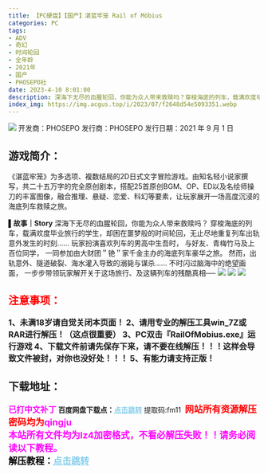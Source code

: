 ```yaml
---
title: 【PC硬盘】【国产】湛蓝牢笼 Rail of Möbius
categories: PC
tags:
- ADV
- 奇幻
- 时间轮回
- 全年龄
- 2021年
- 国产
- PHOSEPO社
date: 2023-4-10 8:01:00
description: 深海下无尽的血腥轮回，你能为众人带来救赎吗？穿梭海底的列车，载满欢度毕业旅行的学生，却困在噩梦般的时间轮回，无止尽地重复列车出轨意外发生的时刻……玩家扮演喜欢列车的男高中生吾时，与好友、青梅竹马及上百位同学，
index_img: https://img.acgus.top/i/2023/07/f2648d54e5093351.webp
---
```

![](https://img.acgus.top/i/2023/07/f2648d54e5093351.webp)
开发商：PHOSEPO
发行商：PHOSEPO
发行日期：2021 年 9 月 1 日

## 游戏简介：
《湛蓝牢笼》为多选项、複数结局的2D日式文字冒险游戏。由知名轻小说家撰写，共二十五万字的完全原创剧本，搭配25首原创BGM、OP、ED以及名绘师操刀的丰富图像，融合推理、悬疑、恋爱、科幻等要素，让玩家展开一场高度沉浸的海底列车救赎之旅。

**▌故事｜Story**
深海下无尽的血腥轮回，你能为众人带来救赎吗？
穿梭海底的列车，载满欢度毕业旅行的学生，却困在噩梦般的时间轮回，无止尽地重复列车出轨意外发生的时刻……
玩家扮演喜欢列车的男高中生吾时，
与好友、青梅竹马及上百位同学，
一同参加由大财团＂铯＂家千金主办的海底列车豪华之旅。
然而，出轨意外、隧道破裂、海水灌入导致的溺毙与谋杀......
不时闪过脑海中的绝望画面，
一步步带领玩家解开关于这场旅行、及这辆列车的残酷真相──
![](https://img.acgus.top/i/2023/07/9715b6ebbf093358.webp)
![](https://img.acgus.top/i/2023/07/f5601dabcb093356.webp)
![](https://img.acgus.top/i/2023/07/3f530e63c4093354.webp)





## <font color=#FF0000 >注意事项：</font>
<font size=3><b>1、未满18岁请自觉关闭本页面！
2、请用专业的解压工具win_7Z或RAR进行解压！（这点很重要）
3、PC双击『RailOfMobius.exe』运行游戏
4、下载文件前请先保存下来，请不要在线解压！！！这样会导致文件被封，对你也没好处！！！
5、有能力请支持正版！</b></font>

## 下载地址：
<font color=#FF00FF size=3><b>已打中文补丁</b></font>
<b>百度网盘下载点：</b><a href="https://pan.baidu.com/s/1UBhLhgW38WMvHy32mKI7xQ?pwd=fm11" style="color: #87CEEB;"><b>点击跳转</b></a> 提取码:fm11
<a style="padding: 0" href="https://post.qingju.org/AD/"><img style="max-width:100%" src="https://img.acgus.top/i/2024/07/478f689b8021d8d499ab43d21acf137a.gif" alt=""></a>
<b><font color=#FF0000 size=4>网站所有资源解压密码均为</b></font><b><font color=#FF00FF size=4>qingju</font><font color=#FF0000 ></font></b><br><b><font color=#FF00FF size=4>本站所有文件均为lz4加密格式，不看必解压失败！！请务必阅读以下教程。</b></font><br><b><font color=#000 size=4>解压教程：</b><a href="https://post.qingju.org/tutorial/000/" style="color: #87CEEB;"><b>点击跳转</b></a>
